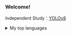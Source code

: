 ### Welcome!

<!--
**24613/24613** is a ✨ _special_ ✨ repository because its `README.md` (this file) appears on your GitHub profile.

Here are some ideas to get you started:

- 🔭 I’m currently working on ...
- 🌱 I’m currently learning ...
- 👯 I’m looking to collaborate on ...
- 🤔 I’m looking for help with ...
- 💬 Ask me about ...
- 📫 How to reach me: ...
- 😄 Pronouns: ...
- ⚡ Fun fact: ...
-->
Independent Study：[YOLOv8](https://github.com/24613/YOLOv8)<br>


<details>
<summary>My top languages</summary>

| Rank | Languages |
|-----:|-----------|
|     1| JavaScript|
|     2| Python    |
|     3| SQL       |

</details>

